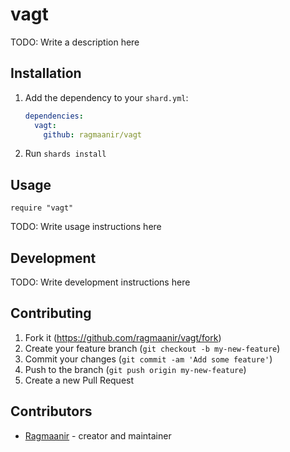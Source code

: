 # vagt

TODO: Write a description here

## Installation

1. Add the dependency to your `shard.yml`:

   ```yaml
   dependencies:
     vagt:
       github: ragmaanir/vagt
   ```

2. Run `shards install`

## Usage

```crystal
require "vagt"
```

TODO: Write usage instructions here

## Development

TODO: Write development instructions here

## Contributing

1. Fork it (<https://github.com/ragmaanir/vagt/fork>)
2. Create your feature branch (`git checkout -b my-new-feature`)
3. Commit your changes (`git commit -am 'Add some feature'`)
4. Push to the branch (`git push origin my-new-feature`)
5. Create a new Pull Request

## Contributors

- [Ragmaanir](https://github.com/ragmaanir) - creator and maintainer
